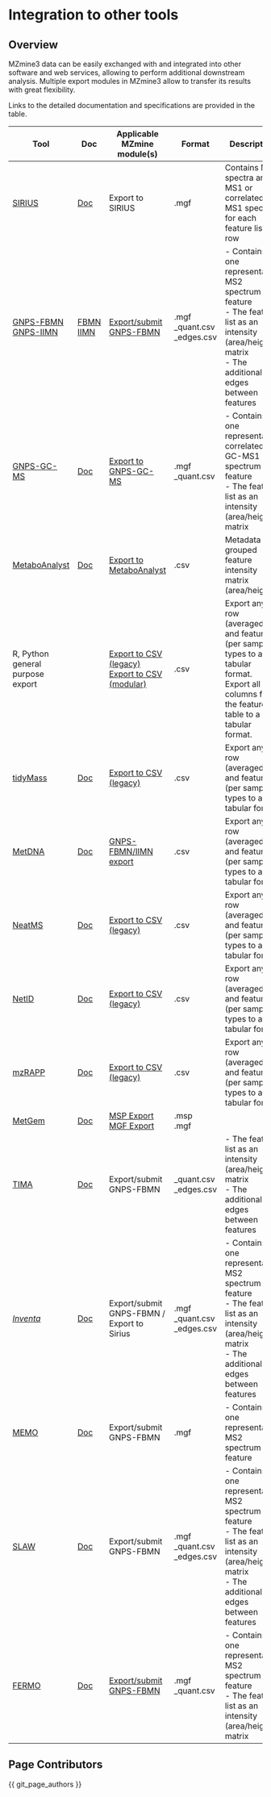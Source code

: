 # Integration to other tools

## Overview

MZmine3 data can be easily exchanged with and integrated into other software and web services, allowing to perform additional downstream analysis. Multiple export modules in MZmine3 allow to transfer its results with great flexibility.

Links to the detailed documentation and specifications are provided in the table.

| **Tool**                                                                                                                          | **Doc**                                                                                                                                                                | **Applicable MZmine module(s)**                                                                                                                           | **Format**                       | **Description**                                                                                                                                                  |
|-----------------------------------------------------------------------------------------------------------------------------------|------------------------------------------------------------------------------------------------------------------------------------------------------------------------|-----------------------------------------------------------------------------------------------------------------------------------------------------------|----------------------------------|------------------------------------------------------------------------------------------------------------------------------------------------------------------|
| [SIRIUS](https://bio.informatik.uni-jena.de/software/sirius/)                                                                     | [Doc](https://ccms-ucsd.github.io/GNPSDocumentation/sirius/#with-the-feature-based-molecular-networking)                                                               | Export to SIRIUS                                                                                                                                          | .mgf                             | Contains MS2 spectra and MS1 or correlated MS1 spectra for each feature list row                                                                                 |
| [GNPS-FBMN](https://www.nature.com/articles/s41592-020-0933-6)<br>[GNPS-IIMN](https://www.nature.com/articles/s41467-021-23953-9) | [FBMN](https://ccms-ucsd.github.io/GNPSDocumentation/featurebasedmolecularnetworking-with-mzmine2/)<br>[IIMN](https://ccms-ucsd.github.io/GNPSDocumentation/fbmn-iin/) | [Export/submit GNPS-FBMN](./module_docs/io/data-exchange-with-other-software.md#gnps-fbmniimn-export)                                                     | .mgf<br>_quant.csv<br>_edges.csv | - Contains one representative MS2 spectrum per feature<br>- The feature list as an intensity (area/height) matrix<br>- The additional IIN edges between features |
| [GNPS-GC-MS](https://ccms-ucsd.github.io/GNPSDocumentation/gcanalysis/)                                                           | [Doc](https://ccms-ucsd.github.io/GNPSDocumentation/gc-ms-deconvolution/#gc-ms-data-processing-with-adap-mzmine)                                                       | [Export to GNPS-GC-MS](./module_docs/io/data-exchange-with-other-software.md#gnps-gc-ms-with-adap)                                                        | .mgf<br>_quant.csv               | - Contains one representative correlated GC-MS1 spectrum per feature<br>- The feature list as an intensity (area/height) matrix                                  |
| [MetaboAnalyst](https://www.metaboanalyst.ca/)                                                                                    | [Doc](https://www.metaboanalyst.ca/docs/Format.xhtml#ac:j_idt38)                                                                                                       | [Export to MetaboAnalyst](./module_docs/io/data-exchange-with-other-software.md#metaboanalyst-export)                                                     | .csv                             | Metadata grouped feature intensity matrix (area/height)                                                                                                          |
| R, Python<br>general purpose export                                                                                               |                                                                                                                                                                        | [Export to CSV (legacy)](./module_docs/io/feat-list-export.md#csv-legacy-mzmine-2)<br>[Export to CSV (modular)](./module_docs/io/feat-list-export.md#csv) | .csv                             | Export any row (averaged) and feature (per sample) types to a tabular format.<br>Export all columns from the feature table to a tabular format.                  |
| [tidyMass](https://github.com/tidymass/tidymass)                                                                                  | [Doc](https://www.tidymass.org/start/create_mass_dataset/#mzmine-feature-table-to-mass_dataset-class)                                                                  | [Export to CSV (legacy)](./module_docs/io/feat-list-export.md#csv-legacy-mzmine-2)                                                                        | .csv                             | Export any row (averaged) and feature (per sample) types to a tabular format                                                                                     |
| [MetDNA](http://metdna.zhulab.cn/)                                                                                                | [Doc](https://github.com/ZhuMetLab/MetDNA2_Web/blob/main/Tutorials/Tutorial_data_preprocessing_MZmine.pdf)                                                             | [GNPS-FBMN/IIMN export](./module_docs/io/data-exchange-with-other-software.md#gnps-fbmniimn-export)                                                       | .csv                             | Export any row (averaged) and feature (per sample) types to a tabular format                                                                                     |
| [NeatMS](https://github.com/bihealth/NeatMS)                                                                                      | [Doc](https://neatms.readthedocs.io/en/latest/first-steps/data-format/)                                                                                                | [Export to CSV (legacy)](./module_docs/io/feat-list-export.md#csv-legacy-mzmine-2)                                                                        | .csv                             | Export any row (averaged) and feature (per sample) types to a tabular format                                                                                     |
| [NetID](https://www.nature.com/articles/s41592-021-01303-3)                                                                       | [Doc](https://github.com/LiChenPU/NetID/blob/main/get%20started/UserGuideMD/User_guide_pdf.pdf)                                                                        | [Export to CSV (legacy)](./module_docs/io/feat-list-export.md#csv-legacy-mzmine-2)                                                                        | .csv                             | Export any row (averaged) and feature (per sample) types to a tabular format                                                                                     |
| [mzRAPP](https://github.com/YasinEl/mzRAPP#exporting-npp-outputs-from-different-tools)                                            | [Doc](https://github.com/YasinEl/mzRAPP#exporting-npp-outputs-from-different-tools)                                                                                    | [Export to CSV (legacy)](./module_docs/io/feat-list-export.md#csv-legacy-mzmine-2)                                                                        | .csv                             | Export any row (averaged) and feature (per sample) types to a tabular format                                                                                     | 
| [MetGem](https://metgem.github.io/)                                                                                               | [Doc](https://metgem.readthedocs.io/en/latest/user_manual/import.html#id1)                                                                                             | [MSP Export](./module_docs/io/feat-list-export.md#msp-export)<br/>[MGF Export](./module_docs/io/feat-list-export.md#mgf-export)                           | .msp<br/>.mgf                    |                                                                                                                                                                  |
| [TIMA](https://github.com/taxonomicallyinformedannotation/tima-r)                                                                 | [Doc](https://taxonomicallyinformedannotation.github.io/tima-r/index.html)                                                                                             | Export/submit GNPS-FBMN                                                                                                                                   | _quant.csv<br>_edges.csv         | - The feature list as an intensity (area/height) matrix<br>- The additional IIN edges between features                                                           | 
| [*Inventa*](https://github.com/luigiquiros/inventa)                                                                               | [Doc](https://luigiquiros.github.io/inventa/)                                                                                                                          | Export/submit GNPS-FBMN / Export to Sirius                                                                                                                |  .mgf<br>_quant.csv<br>_edges.csv | - Contains one representative MS2 spectrum per feature<br>- The feature list as an intensity (area/height) matrix<br>- The additional IIN edges between features |
| [MEMO](https://github.com/mandelbrot-project/memo) | [Doc](https://memo-docs.readthedocs.io/en/latest/index.html) | Export/submit GNPS-FBMN | .mgf |- Contains one representative MS2 spectrum per feature |
| [SLAW](https://github.com/zamboni-lab/SLAW) | [Doc](https://github.com/zamboni-lab/SLAW) | Export/submit GNPS-FBMN | .mgf<br>_quant.csv<br>_edges.csv | - Contains one representative MS2 spectrum per feature<br>- The feature list as an intensity (area/height) matrix<br>- The additional IIN edges between features |
| [FERMO](https://github.com/mmzdouc/FERMO/) | [Doc](https://github.com/mmzdouc/FERMO/wiki/) | [Export/submit GNPS-FBMN](./module_docs/io/data-exchange-with-other-software.md#gnps-fbmniimn-export) | .mgf<br>_quant.csv | - Contains one representative MS2 spectrum per feature<br>- The feature list as an intensity (area/height) matrix |  

## Page Contributors

{{ git_page_authors }}
